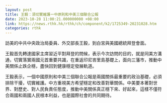 ```yaml
---
layout: post
title: 王毅：須切實維護一中原則和中美三個聯合公報
date: 2023-10-28 11:00:21.000000000 +08:00
link: https://news.rthk.hk/rthk/ch/component/k2/1725349-20231028.htm
categories: rthk
---
```


訪美的中共中央政治局委員、外交部長王毅，到白宮與美國總統拜登會面。

王毅首先轉達國家主席習近平對拜登的問候，表示今次訪問的目的，就是同美方溝通，切實落實兩國元首重要共識，在重返印尼峇里島基礎上，面向三藩市，推動中美關係止跌企穩，盡快回到健康穩定發展軌道。

王毅表示，一個中國原則和中美三個聯合公報是兩國關係最重要的政治基礎，必須排除干擾，切實維護。中方重視美方希望穩定和改善對華關係。中美要本著對世界、對歷史、對人民負責任態度，推動中美關係真正穩下來、好起來，這樣不僅符合兩國和兩國人民根本利益，也是國際社會的共同期待。
